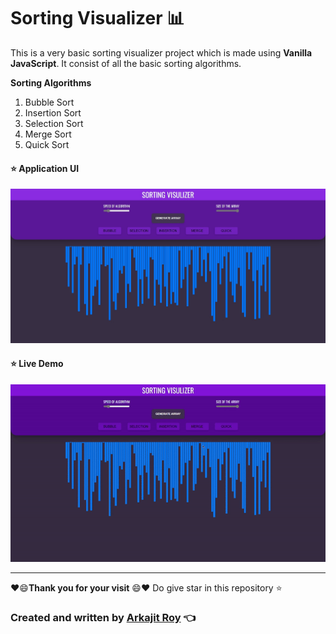 
# Sorting Visualizer :bar_chart:

This is a very basic sorting visualizer project which is made using **Vanilla JavaScript**. It consist of all the basic sorting algorithms.

**Sorting Algorithms**
1. Bubble Sort
2. Insertion Sort
3. Selection Sort
4. Merge Sort
5. Quick Sort

#### :star: Application UI
![alt text](./src/application.jpeg)

#### :star: Live Demo
![alt text](./src/live_demo.gif)


***
:heart::smile:**Thank you for your visit** :smile::heart:
Do give star in this repository :star:

### Created and written by [Arkajit Roy](https://github.com/arkajitroy) :point_left: